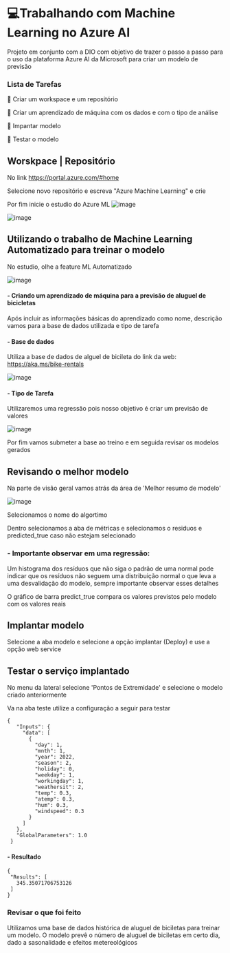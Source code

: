 # 💻Trabalhando com Machine Learning no Azure AI

Projeto em conjunto com a DIO com objetivo de trazer o passo a passo para o uso da plataforma Azure AI da Microsoft para criar um modelo de previsão

### Lista de Tarefas
🔘 Criar um workspace e um repositório

🔘 Criar um aprendizado de máquina com os dados e com o tipo de análise

🔘 Impantar modelo

🔘 Testar o modelo


## Worskpace | Repositório
No link https://portal.azure.com/#home

Selecione novo repositório e escreva "Azure Machine Learning" e crie

Por fim inicie o estudio do Azure ML
![image](https://github.com/Jaum1811/DIO-Microsoft-Azure-AI-Fundamentals/assets/101829698/7995c88f-fb39-4fe0-8511-a0c39d5781b5)


![image](https://github.com/Jaum1811/DIO-Microsoft-Azure-AI-Fundamentals/assets/101829698/574f116d-41ff-4815-b513-401c224731aa)

## Utilizando o trabalho de Machine Learning Automatizado para treinar o modelo
 No estudio, olhe a feature ML Automatizado

 ![image](https://github.com/Jaum1811/DIO-Microsoft-Azure-AI-Fundamentals/assets/101829698/969c3f3a-2a0b-4c6f-a49f-fe5615847744)


#### - Criando um aprendizado de máquina para a previsão de aluguel de bicicletas
Após incluir as informações básicas do aprendizado como nome, descrição vamos para a base de dados utilizada e tipo de tarefa
    
#### - Base de dados
Utiliza a base de dados de alguel de bicileta do link da web: https://aka.ms/bike-rentals

![image](https://github.com/Jaum1811/DIO-Microsoft-Azure-AI-Fundamentals/assets/101829698/6930f493-72f9-424e-9265-f78076b79442)

#### - Tipo de Tarefa
Utilizaremos uma regressão pois nosso objetivo é criar um previsão de valores

![image](https://github.com/Jaum1811/DIO-Microsoft-Azure-AI-Fundamentals/assets/101829698/b67c1f88-715b-44a2-b184-e90ec54cf415)

Por fim vamos submeter a base ao treino e em seguida revisar os modelos gerados

## Revisando o melhor modelo
Na parte de visão geral vamos atrás da área de 'Melhor resumo de modelo'

![image](https://github.com/Jaum1811/DIO-Microsoft-Azure-AI-Fundamentals/assets/101829698/3dcca014-6f3f-4c9e-a3cf-90a12640bebe)

Selecionamos o nome do algortimo 

Dentro selecionamos a aba de métricas e selecionamos o residuos e predicted_true caso não estejam selecionado

### - Importante observar em uma regressão: 
 Um histograma dos resíduos que não siga  o padrão de uma normal pode indicar que os resíduos não seguem uma distribuição normal o que leva a uma desvalidação do modelo, sempre importante observar esses detalhes

 O gráfico de barra predict_true compara os valores previstos pelo modelo com os valores reais

 ## Implantar modelo
 Selecione a aba modelo e selecione a opção implantar (Deploy) e use a opção web service  

 ## Testar o serviço implantado

 No menu da lateral selecione 'Pontos de Extremidade' e selecione o modelo criado anteriormente

Va na aba teste utilize a configuração a seguir para testar

```
{
   "Inputs": { 
     "data": [
       {
         "day": 1,
         "mnth": 1,   
         "year": 2022,
         "season": 2,
         "holiday": 0,
         "weekday": 1,
         "workingday": 1,
         "weathersit": 2, 
         "temp": 0.3, 
         "atemp": 0.3,
         "hum": 0.3,
         "windspeed": 0.3 
       }
     ]    
   },   
   "GlobalParameters": 1.0
 } 
 ```

 #### - Resultado
 ```
 {
  "Results": [
    345.35071706753126
  ]
}
```

### Revisar o que foi feito
Utilizamos uma base de dados histórica de aluguel de biciletas para treinar um modelo. O modelo prevê o número de aluguel de biciletas
em certo dia, dado a sasonalidade e efeitos metereológicos 

